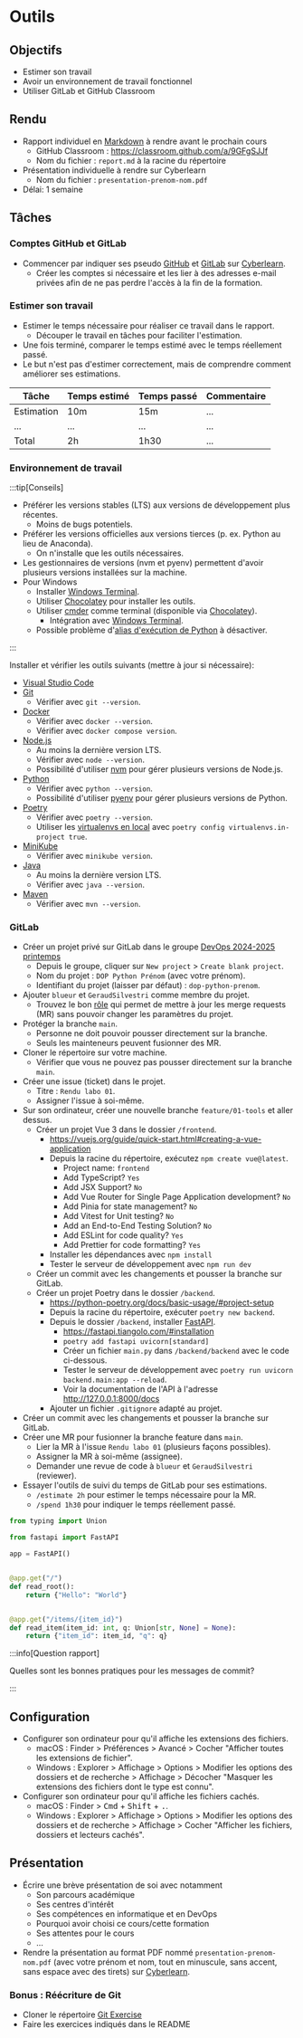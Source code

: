# Outils

## Objectifs

- Estimer son travail
- Avoir un environnement de travail fonctionnel
- Utiliser GitLab et GitHub Classroom

## Rendu

- Rapport individuel en [Markdown](https://fr.wikipedia.org/wiki/Markdown) à rendre avant le prochain cours
  - GitHub Classroom : https://classroom.github.com/a/9GFgSJJf
  - Nom du fichier : `report.md` à la racine du répertoire
- Présentation individuelle à rendre sur Cyberlearn
  - Nom du fichier : `presentation-prenom-nom.pdf`
- Délai: 1 semaine

## Tâches

### Comptes GitHub et GitLab

- Commencer par indiquer ses pseudo [GitHub](https://github.com/) et [GitLab](https://gitlab.com/) sur [Cyberlearn](https://cyberlearn.hes-so.ch/mod/questionnaire/view.php?id=2421655).
  - Créer les comptes si nécessaire et les lier à des adresses e-mail privées afin de ne pas perdre l'accès à la fin de la formation.

### Estimer son travail

- Estimer le temps nécessaire pour réaliser ce travail dans le rapport.
  - Découper le travail en tâches pour faciliter l'estimation.
- Une fois terminé, comparer le temps estimé avec le temps réellement passé.
- Le but n'est pas d'estimer correctement, mais de comprendre comment améliorer ses estimations.

| Tâche      | Temps estimé | Temps passé | Commentaire |
| ---------- | ------------ | ----------- | ----------- |
| Estimation | 10m          | 15m         | ...         |
| ...        | ...          | ...         | ...         |
| Total      | 2h           | 1h30        | ...         |

### Environnement de travail

:::tip[Conseils]

- Préférer les versions stables (LTS) aux versions de développement plus récentes.
  - Moins de bugs potentiels.
- Préférer les versions officielles aux versions tierces (p. ex. Python au lieu de Anaconda).
  - On n'installe que les outils nécessaires.
- Les gestionnaires de versions (nvm et pyenv) permettent d'avoir plusieurs versions installées sur la machine.
- Pour Windows
  - Installer [Windows Terminal](https://apps.microsoft.com/detail/9n0dx20hk701?hl=fr-ch).
  - Utiliser [Chocolatey](https://chocolatey.org/) pour installer les outils.
  - Utiliser [cmder](https://cmder.app/) comme terminal (disponible via [Chocolatey](https://community.chocolatey.org/packages/Cmder)).
    - Intégration avec [Windows Terminal](https://medium.com/talpor/windows-terminal-cmder-%EF%B8%8F-573e6890d143).
  - Possible problème d'[alias d'exécution de Python](https://www.thewindowsclub.com/manage-app-execution-aliases-on-windows-10) à désactiver.

:::

Installer et vérifier les outils suivants (mettre à jour si nécessaire):

- [Visual Studio Code](https://code.visualstudio.com/)
- [Git](https://git-scm.com/)
  - Vérifier avec `git --version`.
- [Docker](https://www.docker.com/)
  - Vérifier avec `docker --version`.
  - Vérifier avec `docker compose version`.
- [Node.js](https://nodejs.org/)
  - Au moins la dernière version LTS.
  - Vérifier avec `node --version`.
  - Possibilité d'utiliser [nvm](https://github.com/nvm-sh/nvm) pour gérer plusieurs versions de Node.js.
- [Python](https://www.python.org/)
  - Vérifier avec `python --version`.
  - Possibilité d'utiliser [pyenv](https://github.com/pyenv/pyenv) pour gérer plusieurs versions de Python.
- [Poetry](https://python-poetry.org/)
  - Vérifier avec `poetry --version`.
  - Utiliser les [virtualenvs en local](https://python-poetry.org/docs/configuration/#virtualenvsin-project) avec `poetry config virtualenvs.in-project true`.
- [MiniKube](https://minikube.sigs.k8s.io/docs/)
  - Vérifier avec `minikube version`.
- [Java](https://adoptium.net/fr/)
  - Au moins la dernière version LTS.
  - Vérifier avec `java --version`.
- [Maven](https://maven.apache.org/)
  - Vérifier avec `mvn --version`.

### GitLab

- Créer un projet privé sur GitLab dans le groupe [DevOps 2024-2025 printemps](https://gitlab.com/heig-vd-dop/2425p)
  - Depuis le groupe, cliquer sur `New project` > `Create blank project`.
  - Nom du projet : `DOP Python Prénom` (avec votre prénom).
  - Identifiant du projet (laisser par défaut) : `dop-python-prenom`.
- Ajouter `blueur` et `GeraudSilvestri` comme membre du projet.
  - Trouvez le bon [rôle](https://docs.gitlab.com/ee/user/permissions.html) qui permet de mettre à jour les merge requests (MR) sans pouvoir changer les paramètres du projet.
- Protéger la branche `main`.
  - Personne ne doit pouvoir pousser directement sur la branche.
  - Seuls les mainteneurs peuvent fusionner des MR.
- Cloner le répertoire sur votre machine.
  - Vérifier que vous ne pouvez pas pousser directement sur la branche `main`.
- Créer une issue (ticket) dans le projet.
  - Titre : `Rendu labo 01`.
  - Assigner l'issue à soi-même.
- Sur son ordinateur, créer une nouvelle branche `feature/01-tools` et aller dessus.
  - Créer un projet Vue 3 dans le dossier `/frontend`.
    - https://vuejs.org/guide/quick-start.html#creating-a-vue-application
    - Depuis la racine du répertoire, exécutez `npm create vue@latest`.
      - Project name: `frontend`
      - Add TypeScript? `Yes`
      - Add JSX Support? `No`
      - Add Vue Router for Single Page Application development? `No`
      - Add Pinia for state management? `No`
      - Add Vitest for Unit testing? `No`
      - Add an End-to-End Testing Solution? `No`
      - Add ESLint for code quality? `Yes`
      - Add Prettier for code formatting? `Yes`
    - Installer les dépendances avec `npm install`
    - Tester le serveur de développement avec `npm run dev`
  - Créer un commit avec les changements et pousser la branche sur GitLab.
  - Créer un projet Poetry dans le dossier `/backend`.
    - https://python-poetry.org/docs/basic-usage/#project-setup
    - Depuis la racine du répertoire, exécuter `poetry new backend`.
    - Depuis le dossier `/backend`, installer [FastAPI](https://fastapi.tiangolo.com/).
      - https://fastapi.tiangolo.com/#installation
      - `poetry add fastapi uvicorn[standard]`
      - Créer un fichier `main.py` dans `/backend/backend` avec le code ci-dessous.
      - Tester le serveur de développement avec `poetry run uvicorn backend.main:app --reload`.
      - Voir la documentation de l'API à l'adresse http://127.0.0.1:8000/docs
    - Ajouter un fichier `.gitignore` adapté au projet.
- Créer un commit avec les changements et pousser la branche sur GitLab.
- Créer une MR pour fusionner la branche feature dans `main`.
  - Lier la MR à l'issue `Rendu labo 01` (plusieurs façons possibles).
  - Assigner la MR à soi-même (assignee).
  - Demander une revue de code à `blueur` et `GeraudSilvestri` (reviewer).
- Essayer l'outils de suivi du temps de GitLab pour ses estimations.
  - `/estimate 2h` pour estimer le temps nécessaire pour la MR.
  - `/spend 1h30` pour indiquer le temps réellement passé.

```python title="/backend/backend/main.py" showLineNumbers
from typing import Union

from fastapi import FastAPI

app = FastAPI()


@app.get("/")
def read_root():
    return {"Hello": "World"}


@app.get("/items/{item_id}")
def read_item(item_id: int, q: Union[str, None] = None):
    return {"item_id": item_id, "q": q}
```

:::info[Question rapport]

Quelles sont les bonnes pratiques pour les messages de commit?

:::

## Configuration

- Configurer son ordinateur pour qu'il affiche les extensions des fichiers.
  - macOS : Finder > Préférences > Avancé > Cocher "Afficher toutes les extensions de fichier".
  - Windows : Explorer > Affichage > Options > Modifier les options des dossiers et de recherche > Affichage > Décocher "Masquer les extensions des fichiers dont le type est connu".
- Configurer son ordinateur pour qu'il affiche les fichiers cachés.
  - macOS : Finder > <kbd>Cmd</kbd> + <kbd>Shift</kbd> + <kbd>.</kbd>.
  - Windows : Explorer > Affichage > Options > Modifier les options des dossiers et de recherche > Affichage > Cocher "Afficher les fichiers, dossiers et lecteurs cachés".

## Présentation

- Écrire une brève présentation de soi avec notamment
  - Son parcours académique
  - Ses centres d'intérêt
  - Ses compétences en informatique et en DevOps
  - Pourquoi avoir choisi ce cours/cette formation
  - Ses attentes pour le cours
  - &hellip;
- Rendre la présentation au format PDF nommé `presentation-prenom-nom.pdf` (avec votre prénom et nom, tout en minuscule, sans accent, sans espace avec des tirets) sur [Cyberlearn](https://cyberlearn.hes-so.ch/mod/assign/view.php?id=2361540).

### Bonus : Réécriture de Git

- Cloner le répertoire [Git Exercise](https://github.com/blueur/git-exercises)
- Faire les exercices indiqués dans le README
